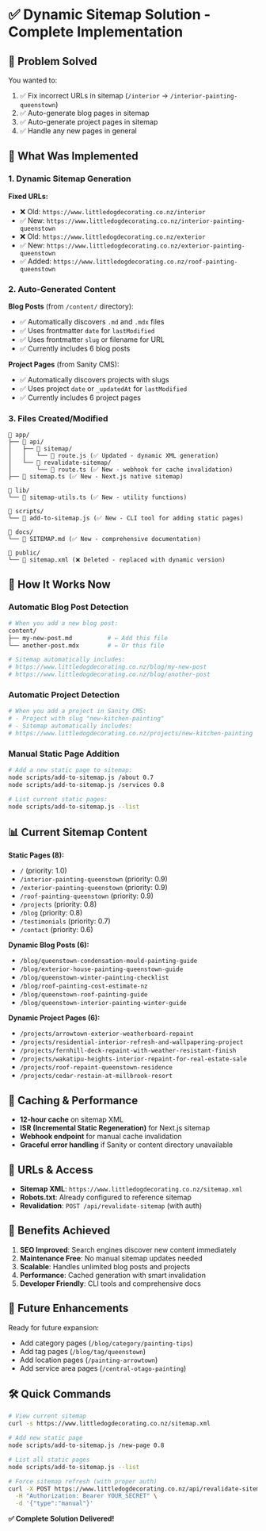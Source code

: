 # ✅ Dynamic Sitemap Solution - Complete Implementation

## 🎯 Problem Solved

You wanted to:
1. ✅ Fix incorrect URLs in sitemap (`/interior` → `/interior-painting-queenstown`)
2. ✅ Auto-generate blog pages in sitemap
3. ✅ Auto-generate project pages in sitemap
4. ✅ Handle any new pages in general

## 🔧 What Was Implemented

### 1. Dynamic Sitemap Generation

**Fixed URLs:**
- ❌ Old: `https://www.littledogdecorating.co.nz/interior`
- ✅ New: `https://www.littledogdecorating.co.nz/interior-painting-queenstown`
- ❌ Old: `https://www.littledogdecorating.co.nz/exterior`
- ✅ New: `https://www.littledogdecorating.co.nz/exterior-painting-queenstown`
- ✅ Added: `https://www.littledogdecorating.co.nz/roof-painting-queenstown`

### 2. Auto-Generated Content

**Blog Posts** (from `/content/` directory):
- ✅ Automatically discovers `.md` and `.mdx` files
- ✅ Uses frontmatter `date` for `lastModified`
- ✅ Uses frontmatter `slug` or filename for URL
- ✅ Currently includes 6 blog posts

**Project Pages** (from Sanity CMS):
- ✅ Automatically discovers projects with slugs
- ✅ Uses project `date` or `_updatedAt` for `lastModified`
- ✅ Currently includes 6 project pages

### 3. Files Created/Modified

```
📁 app/
├── 📁 api/
│   ├── 📁 sitemap/
│   │   └── 📄 route.js (✅ Updated - dynamic XML generation)
│   └── 📁 revalidate-sitemap/
│       └── 📄 route.ts (✅ New - webhook for cache invalidation)
├── 📄 sitemap.ts (✅ New - Next.js native sitemap)

📁 lib/
└── 📄 sitemap-utils.ts (✅ New - utility functions)

📁 scripts/
└── 📄 add-to-sitemap.js (✅ New - CLI tool for adding static pages)

📁 docs/
└── 📄 SITEMAP.md (✅ New - comprehensive documentation)

📁 public/
└── 📄 sitemap.xml (❌ Deleted - replaced with dynamic version)
```

## 🚀 How It Works Now

### Automatic Blog Post Detection
```bash
# When you add a new blog post:
content/
├── my-new-post.md          # ← Add this file
└── another-post.mdx        # ← Or this file

# Sitemap automatically includes:
# https://www.littledogdecorating.co.nz/blog/my-new-post
# https://www.littledogdecorating.co.nz/blog/another-post
```

### Automatic Project Detection
```bash
# When you add a project in Sanity CMS:
# - Project with slug "new-kitchen-painting"
# - Sitemap automatically includes:
# https://www.littledogdecorating.co.nz/projects/new-kitchen-painting
```

### Manual Static Page Addition
```bash
# Add a new static page to sitemap:
node scripts/add-to-sitemap.js /about 0.7
node scripts/add-to-sitemap.js /services 0.8

# List current static pages:
node scripts/add-to-sitemap.js --list
```

## 📊 Current Sitemap Content

**Static Pages (8):**
- `/` (priority: 1.0)
- `/interior-painting-queenstown` (priority: 0.9)
- `/exterior-painting-queenstown` (priority: 0.9)
- `/roof-painting-queenstown` (priority: 0.9)
- `/projects` (priority: 0.8)
- `/blog` (priority: 0.8)
- `/testimonials` (priority: 0.7)
- `/contact` (priority: 0.6)

**Dynamic Blog Posts (6):**
- `/blog/queenstown-condensation-mould-painting-guide`
- `/blog/exterior-house-painting-queenstown-guide`
- `/blog/queenstown-winter-painting-checklist`
- `/blog/roof-painting-cost-estimate-nz`
- `/blog/queenstown-roof-painting-guide`
- `/blog/queenstown-interior-painting-winter-guide`

**Dynamic Project Pages (6):**
- `/projects/arrowtown-exterior-weatherboard-repaint`
- `/projects/residential-interior-refresh-and-wallpapering-project`
- `/projects/fernhill-deck-repaint-with-weather-resistant-finish`
- `/projects/wakatipu-heights-interior-repaint-for-real-estate-sale`
- `/projects/roof-repaint-queenstown-residence`
- `/projects/cedar-restain-at-millbrook-resort`

## 🔄 Caching & Performance

- **12-hour cache** on sitemap XML
- **ISR (Incremental Static Regeneration)** for Next.js sitemap
- **Webhook endpoint** for manual cache invalidation
- **Graceful error handling** if Sanity or content directory unavailable

## 🔗 URLs & Access

- **Sitemap XML**: `https://www.littledogdecorating.co.nz/sitemap.xml`
- **Robots.txt**: Already configured to reference sitemap
- **Revalidation**: `POST /api/revalidate-sitemap` (with auth)

## 🎉 Benefits Achieved

1. **SEO Improved**: Search engines discover new content immediately
2. **Maintenance Free**: No manual sitemap updates needed
3. **Scalable**: Handles unlimited blog posts and projects
4. **Performance**: Cached generation with smart invalidation
5. **Developer Friendly**: CLI tools and comprehensive docs

## 🔮 Future Enhancements

Ready for future expansion:
- Add category pages (`/blog/category/painting-tips`)
- Add tag pages (`/blog/tag/queenstown`)
- Add location pages (`/painting-arrowtown`)
- Add service area pages (`/central-otago-painting`)

## 🛠️ Quick Commands

```bash
# View current sitemap
curl -s https://www.littledogdecorating.co.nz/sitemap.xml

# Add new static page
node scripts/add-to-sitemap.js /new-page 0.8

# List all static pages
node scripts/add-to-sitemap.js --list

# Force sitemap refresh (with proper auth)
curl -X POST https://www.littledogdecorating.co.nz/api/revalidate-sitemap \
  -H "Authorization: Bearer YOUR_SECRET" \
  -d '{"type":"manual"}'
```

**✅ Complete Solution Delivered!** 